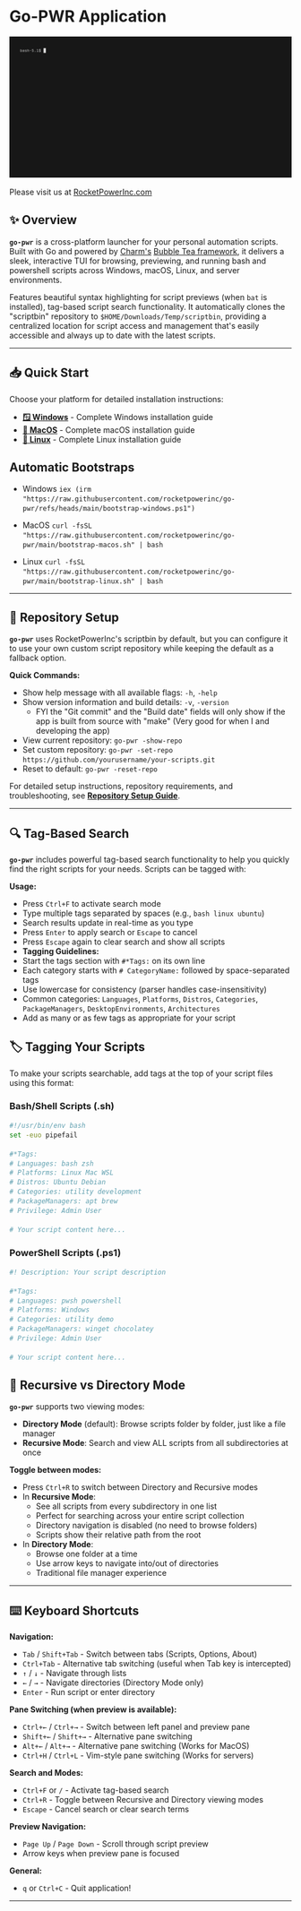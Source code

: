 # Go-PWR Application

![go-pwr Demo](VHS/go-pwr.gif)

Please visit us at [RocketPowerInc.com](https://rocketdashboard.notion.site/Welcome-to-RocketPowerInc-1a1627bc6fd8805ab693f164a1b3ceda)

## ✨ Overview

**`go-pwr`** is a cross-platform launcher for your personal automation scripts. Built with Go and powered by [Charm's](https://github.com/charmbracelet) [Bubble Tea framework](https://github.com/charmbracelet/bubbletea), it delivers a sleek, interactive TUI for browsing, previewing, and running bash and powershell scripts across Windows, macOS, Linux, and server environments.

Features beautiful syntax highlighting for script previews (when `bat` is installed), tag-based script search functionality. It automatically clones the "scriptbin" repository to `$HOME/Downloads/Temp/scriptbin`, providing a centralized location for script access and management that's easily accessible and always up to date with the latest scripts.

---

## 📥 Quick Start

Choose your platform for detailed installation instructions:

- **[🪟 Windows](Windows-Bootstrap.md)** - Complete Windows installation guide
- **[🍎 MacOS](MacOS-Bootstrap.md)** - Complete macOS installation guide
- **[🐧 Linux](Linux-Bootstrap.md)** - Complete Linux installation guide

## Automatic Bootstraps
- Windows
`iex (irm "https://raw.githubusercontent.com/rocketpowerinc/go-pwr/refs/heads/main/bootstrap-windows.ps1")`

- MacOS
`curl -fsSL "https://raw.githubusercontent.com/rocketpowerinc/go-pwr/main/bootstrap-macos.sh" | bash`

- Linux
`curl -fsSL "https://raw.githubusercontent.com/rocketpowerinc/go-pwr/main/bootstrap-linux.sh" | bash`

---

## 🔧 Repository Setup

**`go-pwr`** uses RocketPowerInc's scriptbin by default, but you can configure it to use your own custom script repository while keeping the default as a fallback option.

**Quick Commands:**

- Show help message with all available flags: `-h`, `-help`
- Show version information and build details: `-v`, `-version`
  - FYI the "Git commit" and the "Build date" fields will only show if the app is built from source with "make" (Very good for when I and developing the app)
- View current repository: `go-pwr -show-repo`
- Set custom repository: `go-pwr -set-repo https://github.com/yourusername/your-scripts.git`
- Reset to default: `go-pwr -reset-repo`

For detailed setup instructions, repository requirements, and troubleshooting, see **[Repository Setup Guide](REPOSITORY_SETUP.md)**.

---

## 🔍 Tag-Based Search

**`go-pwr`** includes powerful tag-based search functionality to help you quickly find the right scripts for your needs. Scripts can be tagged with:

**Usage:**

- Press `Ctrl+F` to activate search mode
- Type multiple tags separated by spaces (e.g., `bash linux ubuntu`)
- Search results update in real-time as you type
- Press `Enter` to apply search or `Escape` to cancel
- Press `Escape` again to clear search and show all scripts
- **Tagging Guidelines:**
- Start the tags section with `#*Tags:` on its own line
- Each category starts with `# CategoryName:` followed by space-separated tags
- Use lowercase for consistency (parser handles case-insensitivity)
- Common categories: `Languages`, `Platforms`, `Distros`, `Categories`, `PackageManagers`, `DesktopEnvironments`, `Architectures`
- Add as many or as few tags as appropriate for your script


## 🏷️ Tagging Your Scripts

To make your scripts searchable, add tags at the top of your script files using this format:

### Bash/Shell Scripts (.sh)

```bash
#!/usr/bin/env bash
set -euo pipefail

#*Tags:
# Languages: bash zsh
# Platforms: Linux Mac WSL
# Distros: Ubuntu Debian
# Categories: utility development
# PackageManagers: apt brew
# Privilege: Admin User

# Your script content here...
```

### PowerShell Scripts (.ps1)

```powershell
#! Description: Your script description

#*Tags:
# Languages: pwsh powershell
# Platforms: Windows
# Categories: utility demo
# PackageManagers: winget chocolatey
# Privilege: Admin User

# Your script content here...
```

## 🔄 Recursive vs Directory Mode

**`go-pwr`** supports two viewing modes:

- **Directory Mode** (default): Browse scripts folder by folder, just like a file manager
- **Recursive Mode**: Search and view ALL scripts from all subdirectories at once

**Toggle between modes:**

- Press `Ctrl+R` to switch between Directory and Recursive modes
- In **Recursive Mode**:
  - See all scripts from every subdirectory in one list
  - Perfect for searching across your entire script collection
  - Directory navigation is disabled (no need to browse folders)
  - Scripts show their relative path from the root
- In **Directory Mode**:
  - Browse one folder at a time
  - Use arrow keys to navigate into/out of directories
  - Traditional file manager experience

---

## ⌨️ Keyboard Shortcuts

**Navigation:**

- `Tab` / `Shift+Tab` - Switch between tabs (Scripts, Options, About)
- `Ctrl+Tab` - Alternative tab switching (useful when Tab key is intercepted)
- `↑` / `↓` - Navigate through lists
- `←` / `→` - Navigate directories (Directory Mode only)
- `Enter` - Run script or enter directory

**Pane Switching (when preview is available):**

- `Ctrl+←` / `Ctrl+→` - Switch between left panel and preview pane
- `Shift+←` / `Shift+→` - Alternative pane switching
- `Alt+←` / `Alt+→` - Alternative pane switching (Works for MacOS)
- `Ctrl+H` / `Ctrl+L` - Vim-style pane switching (Works for servers)

**Search and Modes:**

- `Ctrl+F` or `/` - Activate tag-based search
- `Ctrl+R` - Toggle between Recursive and Directory viewing modes
- `Escape` - Cancel search or clear search terms

**Preview Navigation:**

- `Page Up` / `Page Down` - Scroll through script preview
- Arrow keys when preview pane is focused

**General:**

- `q` or `Ctrl+C` - Quit application!

---
